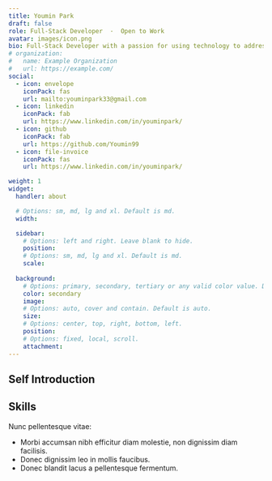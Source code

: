 ```yaml
---
title: Youmin Park
draft: false
role: Full-Stack Developer  ·  Open to Work
avatar: images/icon.png
bio: Full-Stack Developer with a passion for using technology to address real-world issues.
# organization:
#   name: Example Organization
#   url: https://example.com/
social:
  - icon: envelope
    iconPack: fas
    url: mailto:youminpark33@gmail.com
  - icon: linkedin
    iconPack: fab
    url: https://www.linkedin.com/in/youminpark/
  - icon: github
    iconPack: fab
    url: https://github.com/Youmin99
  - icon: file-invoice
    iconPack: fas
    url: https://www.linkedin.com/in/youminpark/

weight: 1
widget:
  handler: about

  # Options: sm, md, lg and xl. Default is md.
  width:

  sidebar:
    # Options: left and right. Leave blank to hide.
    position:
    # Options: sm, md, lg and xl. Default is md.
    scale:
  
  background:
    # Options: primary, secondary, tertiary or any valid color value. Default is primary.
    color: secondary
    image:
    # Options: auto, cover and contain. Default is auto.
    size:
    # Options: center, top, right, bottom, left.
    position:
    # Options: fixed, local, scroll.
    attachment: 
---
```


## Self Introduction




## Skills  

Nunc pellentesque vitae:
- Morbi accumsan nibh efficitur diam molestie, non dignissim diam facilisis.
- Donec dignissim leo in mollis faucibus.
- Donec blandit lacus a pellentesque fermentum.
